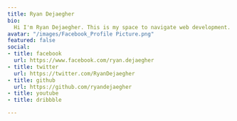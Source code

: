 ```yaml
---
title: Ryan Dejaegher
bio: 
  Hi I'm Ryan Dejaegher. This is my space to navigate web development.
avatar: "/images/Facebook_Profile Picture.png"
featured: false
social:
- title: facebook
  url: https://www.facebook.com/ryan.dejaegher
- title: twitter
  url: https://twitter.com/RyanDejaegher
- title: github
  url: https://github.com/ryandejaegher
- title: youtube
- title: dribbble

---
```

